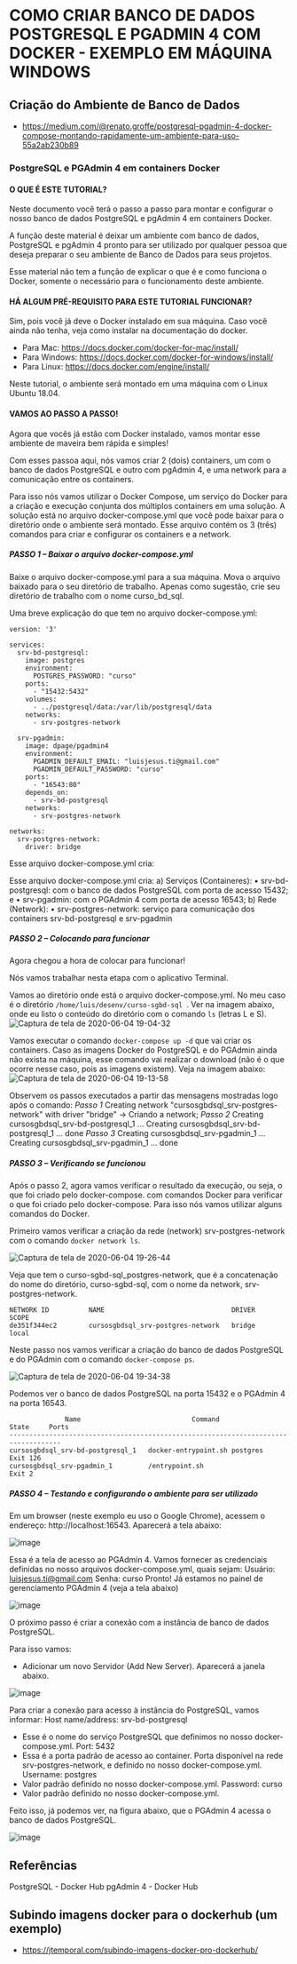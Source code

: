 # COMO CRIAR BANCO DE DADOS POSTGRESQL E PGADMIN 4 COM DOCKER - EXEMPLO EM MÁQUINA WINDOWS

## Criação do Ambiente de Banco de Dados
- https://medium.com/@renato.groffe/postgresql-pgadmin-4-docker-compose-montando-rapidamente-um-ambiente-para-uso-55a2ab230b89

### PostgreSQL e PGAdmin 4 em containers Docker

#### O QUE É ESTE TUTORIAL?
Neste documento você terá o passo a passo para montar e configurar o nosso banco de dados PostgreSQL e pgAdmin 4 em containers Docker.

A função deste material é deixar um ambiente com banco de dados, PostgreSQL e pgAdmin 4 pronto para ser utilizado por qualquer pessoa que deseja preparar o seu ambiente de Banco de Dados para seus projetos.

Esse material não tem a função de explicar o que é e como funciona o Docker, somente o necessário para o funcionamento deste ambiente.

#### HÁ ALGUM PRÉ-REQUISITO PARA ESTE TUTORIAL FUNCIONAR?
Sim, pois você já deve o Docker instalado em sua máquina.
Caso você ainda não tenha, veja como instalar na documentação do docker. 
- Para Mac: https://docs.docker.com/docker-for-mac/install/
- Para Windows: https://docs.docker.com/docker-for-windows/install/
- Para Linux: https://docs.docker.com/engine/install/

Neste tutorial, o ambiente será montado em uma máquina com o Linux Ubuntu 18.04.

#### VAMOS AO PASSO A PASSO!
Agora que vocês já estão com Docker instalado, vamos montar esse ambiente de maveira bem rápida e simples!

Com esses passoa aqui, nós vamos criar 2 (dois) containers, um com o banco de dados PostgreSQL e outro com pgAdmin 4, e uma network para a comunicação entre os containers.

Para isso nós vamos utilizar o Docker Compose, um serviço do Docker para a criação e execução conjunta dos múltiplos containers em uma solução. A solução está no arquivo docker-compose.yml que você pode baixar para o diretório onde o ambiente será montado. Esse arquivo contém os 3 (três) comandos para criar e configurar os containers e a network. 

##### PASSO 1 – Baixar o arquivo docker-compose.yml
Baixe o arquivo docker-compose.yml para a sua máquina. Mova o arquivo baixado para o seu diretório de trabalho.
Apenas como sugestão, crie seu diretório de trabalho com o nome curso_bd_sql.

Uma breve explicação do que tem no arquivo docker-compose.yml:
```
version: '3'

services:
  srv-bd-postgresql:
    image: postgres
    environment:
      POSTGRES_PASSWORD: "curso"
    ports:
      - "15432:5432"
    volumes:
      - ../postgresql/data:/var/lib/postgresql/data
    networks:
      - srv-postgres-network
      
  srv-pgadmin:
    image: dpage/pgadmin4
    environment:
      PGADMIN_DEFAULT_EMAIL: "luisjesus.ti@gmail.com"
      PGADMIN_DEFAULT_PASSWORD: "curso"
    ports:
      - "16543:80"
    depends_on:
      - srv-bd-postgresql
    networks:
      - srv-postgres-network

networks: 
  srv-postgres-network:
    driver: bridge
```

Esse arquivo docker-compose.yml cria:

Esse arquivo docker-compose.yml cria:
a)	Serviços (Containeres):
•	srv-bd-postgresql: com o banco de dados PostgreSQL com porta de acesso 15432; e
•	srv-pgadmin: com o PGAdmin 4 com porta de acesso 16543; 
b)	Rede (Network):
•	srv-postgres-network: serviço para comunicação dos containers srv-bd-postgresql e srv-pgadmin


##### PASSO 2 – Colocando para funcionar

Agora chegou a hora de colocar para funcionar!

Nós vamos trabalhar nesta etapa com o aplicativo Terminal.

Vamos ao diretório onde está o arquivo docker-compose.yml. No meu caso é o diretório ```/home/luis/desenv/curso-sgbd-sql ```. Ver na imagem abaixo, onde eu listo o conteúdo do diretório com o comando ``` ls ``` (letras L e S).  
![Captura de tela de 2020-06-04 19-04-32](https://user-images.githubusercontent.com/29760189/83815683-22107d80-a697-11ea-9fde-528b65f9b01a.png)

Vamos executar o comando ```docker-compose up -d``` que vai criar os containers. Caso as imagens Docker do PostgreSQL e do PGAdmin ainda não exista na máquina, esse comando vai realizar o download (não é o que ocorre nesse caso, pois as imagens existem). Veja na imagem abaixo:
![Captura de tela de 2020-06-04 19-13-58](https://user-images.githubusercontent.com/29760189/83815903-9519f400-a697-11ea-88b3-24a6d9341a7d.png)

Observem os passos executados a partir das mensagens mostradas logo após o comando:
*Passo 1*
Creating network "cursosgbdsql_srv-postgres-network" with driver "bridge" -> Criando a network;
*Passo 2*
Creating cursosgbdsql_srv-bd-postgresql_1 ... 
Creating cursosgbdsql_srv-bd-postgresql_1 ... done
*Passo 3*
Creating cursosgbdsql_srv-pgadmin_1 ... 
Creating cursosgbdsql_srv-pgadmin_1 ... done

##### PASSO 3 – Verificando se funcionou

Após o passo 2, agora vamos verificar o resultado da execução, ou seja, o que foi criado pelo docker-compose.  com comandos Docker para verificar o que foi criado pelo docker-compose. Para isso nós vamos utilizar alguns comandos do Docker.

Primeiro vamos verificar a criação da rede (network) srv-postgres-network com o comando ``` docker network ls ```. 

![Captura de tela de 2020-06-04 19-26-44](https://user-images.githubusercontent.com/29760189/83816803-a49a3c80-a699-11ea-991a-f2aa5c4ff16e.png)

Veja que tem o curso-sgbd-sql_postgres-network, que é a concatenação do nome do diretório, curso-sgbd-sql, com o nome da network, srv-postgres-network. 
```
NETWORK ID          NAME                                DRIVER              SCOPE
de351f344ec2        cursosgbdsql_srv-postgres-network   bridge              local
```

Neste passo nos vamos verificar a criação do banco de dados PostgreSQL e do PGAdmin com o comando ```docker-compose ps```. 

![Captura de tela de 2020-06-04 19-34-38](https://user-images.githubusercontent.com/29760189/83817181-7a954a00-a69a-11ea-93a3-93e7c5b6a008.png)

Podemos ver o banco de dados PostgreSQL na porta 15432 e o PGAdmin 4 na porta 16543.
```
              Name                            Command               State     Ports
-----------------------------------------------------------------------------------
cursosgbdsql_srv-bd-postgresql_1   docker-entrypoint.sh postgres   Exit 126        
cursosgbdsql_srv-pgadmin_1         /entrypoint.sh                  Exit 2          
```

##### PASSO 4 – Testando e configurando o ambiente para ser utilizado

Em um browser (neste exemplo eu uso o Google Chrome), acessem o endereço: http://localhost:16543. Aparecerá a tela abaixo:

![image](https://user-images.githubusercontent.com/29760189/82395337-b3d68480-9a21-11ea-83fa-8d19d4c85ce5.png)

Essa é a tela de acesso ao PGAdmin 4. 
Vamos fornecer as credenciais definidas no nosso arquivos docker-compose.yml, quais sejam:
Usuário: luisjesus.ti@gmail.com
Senha: curso
Pronto! Já estamos no painel de gerenciamento PGAdmin 4 (veja a tela abaixo)


![image](https://user-images.githubusercontent.com/29760189/82395350-b933cf00-9a21-11ea-8625-2b407a01552e.png)

O próximo passo é criar a conexão com a instância de banco de dados PostgreSQL.

Para isso vamos:
- Adicionar um novo Servidor (Add New Server). Aparecerá a janela abaixo. 

![image](https://user-images.githubusercontent.com/29760189/82395358-c05add00-9a21-11ea-8101-7eb5dfa2f28d.png)

Para criar a conexão para acesso à instância do PostgreSQL, vamos informar:
Host name/address: srv-bd-postgresql
- Esse é o nome do serviço PostgreSQL que definimos no nosso docker-compose.yml.
Port: 5432
- Essa é a porta padrão de acesso ao container. Porta disponível na rede srv-postgres-network, e definido no nosso docker-compose.yml.
Username: postgres
- Valor padrão definido no nosso docker-compose.yml.
Password: curso
- Valor padrão definido no nosso docker-compose.yml.

Feito isso, já podemos ver, na figura abaixo, que o PGAdmin 4 acessa o banco de dados PostgreSQL.

![image](https://user-images.githubusercontent.com/29760189/82395366-c650be00-9a21-11ea-842d-345f7357740b.png)

## Referências
PostgreSQL - Docker Hub
pgAdmin 4 - Docker Hub


## Subindo imagens docker para o dockerhub (um exemplo)
- https://jtemporal.com/subindo-imagens-docker-pro-dockerhub/
